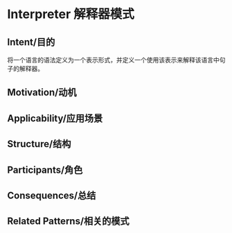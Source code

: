 # Interpreter 解释器模式

## Intent/目的

将一个语言的语法定义为一个表示形式，并定义一个使用该表示来解释该语言中句子的解释器。

## Motivation/动机

## Applicability/应用场景

## Structure/结构

## Participants/角色

## Consequences/总结

## Related Patterns/相关的模式